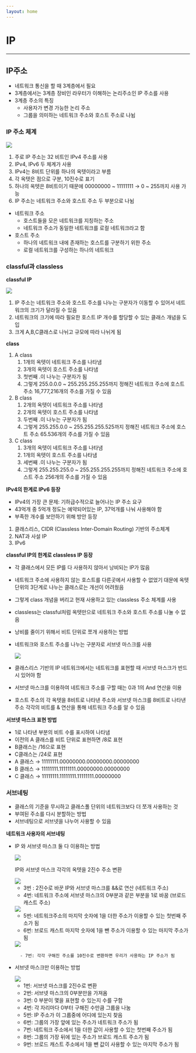 ```yaml
---
layout: home
---
```

# IP
---
## IP주소

- 네트워크 통신을 할 때 3계층에서 필요
- 3계층에서는 3계층 장비인 라우터가 이해하는 논리주소인 IP 주소를 사용
- 3계층 주소의 특징
    - 사용자가 변경 가능한 논리 주소
    - 그룹을 의미하는 네트워크 주소와 호스트 주소로 나뉨

### IP 주소 체계

<img src="https://file.notion.so/f/s/2595dd64-5ab7-4433-ac78-33e7f6258463/images_satoshi25_post_551623c4-e2bb-4d35-b8ea-c988cad396a0_%E1%84%89%E1%85%B3%E1%84%8F%E1%85%B3%E1%84%85%E1%85%B5%E1%86%AB%E1%84%89%E1%85%A3%E1%86%BA_2021-09-13_%E1%84%8B%E1%85%A9%E1%84%92%E1%85%AE_12.25.51.png?id=0d8eca94-1266-4724-91ca-22ce98893960&table=block&spaceId=f7f5a27f-fb49-4dd8-8a47-1d1cb5901c61&expirationTimestamp=1682670491203&signature=dRX_F_fRZGojvSXcV05fck0ycHigZ5zAJwphSluUWIY&downloadName=images_satoshi25_post_551623c4-e2bb-4d35-b8ea-c988cad396a0_%E1%84%89%E1%85%B3%E1%84%8F%E1%85%B3%E1%84%85%E1%85%B5%E1%86%AB%E1%84%89%E1%85%A3%E1%86%BA+2021-09-13+%E1%84%8B%E1%85%A9%E1%84%92%E1%85%AE+12.25.51.png">

1. 주로 IP 주소는 32 비트인 IPv4 주소를 사용
2. IPv4, IPv6 두 체계가 사용
3. IPv4는 8비트 단위를 하나의 옥텟이라고 부름
4. 각 옥텟은 점으로 구분, 10진수로 표기
5. 하나의 옥텟은 8비트이기 때문에 00000000 ~ 11111111 → 0 ~ 255까지 사용 가능
6. IP 주소는 네트워크 주소와 호스트 주소 두 부분으로 나뉨
- 네트워크 주소
    - 호스트들을 모은 네트워크를 지칭하는 주소
    - 네트워크 주소가 동일한 네트워크를 로컬 네트워크라고 함
- 호스트 주소
    - 하나의 네트워크 내에 존재하는 호스트를 구분하기 위한 주소
    - 로컬 네트워크를 구성하는 하나의 네트워크

### classful과 classless

**classful IP**

<img src="https://file.notion.so/f/s/bb498081-b168-42f6-9512-5db9f5b2b18e/images_satoshi25_post_28c51f34-7bb1-41f3-8c88-7ca1f33d18ae_%E1%84%89%E1%85%B3%E1%84%8F%E1%85%B3%E1%84%85%E1%85%B5%E1%86%AB%E1%84%89%E1%85%A3%E1%86%BA_2021-09-21_%E1%84%8B%E1%85%A9%E1%84%92%E1%85%AE_1.31.22.png?id=6efb4d72-7e31-42c3-b6b3-fb625000da02&table=block&spaceId=f7f5a27f-fb49-4dd8-8a47-1d1cb5901c61&expirationTimestamp=1682670507735&signature=6dsguemBlLpb62vuPIaaGfClXVdDl48JLFiSQkkNRp4&downloadName=images_satoshi25_post_28c51f34-7bb1-41f3-8c88-7ca1f33d18ae_%E1%84%89%E1%85%B3%E1%84%8F%E1%85%B3%E1%84%85%E1%85%B5%E1%86%AB%E1%84%89%E1%85%A3%E1%86%BA+2021-09-21+%E1%84%8B%E1%85%A9%E1%84%92%E1%85%AE+1.31.22.png">

1. IP 주소는 네트워크 주소와 호스트 주소를 나누는 구분자가 이동할 수 있어서 네트워크의 크기가 달라질 수 있음
2. 네트워크의 크기에 따라 필요한 호스트 IP 개수를 할당할 수 있는 클래스 개념을 도입
3. 크게 A,B,C클래스로 나뉘고 규모에 따라 나뉘게 됨

**class**

1. A class
    1. 1개의 옥텟이 네트워크 주소를 나타냄
    2. 3개의 옥텟이 호스트 주소를 나타냄
    3. 첫번째 .이 나누는 구분자가 됨
    4. 그렇게 255.0.0.0 ~ 255.255.255.255까지 정해진 네트워크 주소에 호스트 주소 16,777,216개의 주소를 가질 수 있음
2. B class
    1. 2개의 옥텟이 네트워크 주소를 나타냄
    2. 2개의 옥텟이 호스트 주소를 나타냄
    3. 두번째 .이 나누는 구분자가 됨
    4. 그렇게 255.255.0.0 ~ 255.255.255.525까지 정해진 네트워크 주소에 호스트 주소 65.536개의 주소를 가질 수 있음
3. C class
    1. 3개의 옥텟이 네트워크 주소를 나타냄
    2. 1개의 옥텟이 호스트 주소를 나타냄
    3. 세번째 .이 나누는 구분자가 됨
    4. 그렇게 255.255.255.0 ~ 255.255.255.255까지 정해진 네트워크 주소에 호스트 주소 256개의 주소를 가질 수 있음

**IPv4의 한계로 IPv6 등장**

- IPv4의 가장 큰 문제: 기하급수적으로 늘어나는 IP 주소 요구
- 43억개 중 5억개 정도는 예약되어있는 IP, 37억개를 나눠 사용해야 함
- 부족한 개수를 보안하기 위해 방안 등장
1. 클래스리스, CIDR (Classless Inter-Domain Routing) 기반의 주소체계
2. NAT과 사설 IP
3. IPv6

**classful IP의 한계로 classless IP 등장**

- 각 클래스에서 모든 IP를 다 사용하지 않아서 낭비되는 IP가 많음
- 네트워크 주소에 사용하지 않는 호스트를 다른곳에서 사용할 수 없었기 대문에 옥텟 단위의 3단계로 나누는 클래스로는 개선이 어려웠음
- 그렇게 class 개념을 버리고 현재 사용하고 있는 classless 주소 체계를 사용
- classless는 classful처럼 옥텟만으로 네트워크 주소와 호스트 주소를 나눌 수 없음
- 낭비를 줄이기 위해서 비트 단위로 쪼개 사용하는 방법
- 네트워크와 호스트 주소를 나누는 구분자로 서브넷 마스크를 사용
    
    <img src="https://file.notion.so/f/s/076e6b6e-acce-4467-9e25-ec6d9799807f/images_satoshi25_post_f2cd319d-ea4b-4234-8ef3-43f35b7c0caa_%E1%84%89%E1%85%B3%E1%84%8F%E1%85%B3%E1%84%85%E1%85%B5%E1%86%AB%E1%84%89%E1%85%A3%E1%86%BA_2021-09-13_%E1%84%8B%E1%85%A9%E1%84%92%E1%85%AE_1.31.18.png?id=be6ebf58-0de5-4ad1-a0ac-1a81dd58fe98&table=block&spaceId=f7f5a27f-fb49-4dd8-8a47-1d1cb5901c61&expirationTimestamp=1682670524346&signature=ucbtb-nFf5Hq34_ETPb4mJPd27FY3E5dBmCwbQOlfvM&downloadName=images_satoshi25_post_f2cd319d-ea4b-4234-8ef3-43f35b7c0caa_%E1%84%89%E1%85%B3%E1%84%8F%E1%85%B3%E1%84%85%E1%85%B5%E1%86%AB%E1%84%89%E1%85%A3%E1%86%BA+2021-09-13+%E1%84%8B%E1%85%A9%E1%84%92%E1%85%AE+1.31.18.png">
    
- 클래스리스 기반의 IP 네트워크에서는 네트워크를 표현할 때 서브넷 마스크가 반드시 있어야 함
- 서브넷 마스크를 이용하여 네트워크 주소를 구할 때는 0과 1의 And 연산을 이용
- 호스트 주소의 각 옥텟을 8비트로 나타낸 주소와 서브넷 마스크를 8비트로 나타낸 주소 각각의 비트를 & 연산을 통해 네트워크 주소를 알 수 있음

**서브넷 마스크 표현 방법**

- 1로 나타낸 부분의 비트 수를 표시하여 나타냄
- 이전의 A 클래스를 비트 단위로 표현하면 /8로 표현
- B클래스는 /16으로 표현
- C클래스는 /24로 표현
- A 클래스 → 11111111.00000000.00000000.00000000
- B 클래스 → 11111111.11111111.00000000.00000000
- C 클래스 → 11111111.11111111.11111111.00000000

### 서브네팅

- 클래스의 기준을 무시하고 클래스풀 단위의 네트워크보다 더 쪼개 사용하는 것
- 부여된 주소를 다시 분할하는 방법
- 서브네팅으로 서브넷을 나누어 사용할 수 있음

**네트워크 사용자의 서브네팅**

- IP 와 서브넷 마스크 둘 다 이용하는 방법
    
    <img src="https://file.notion.so/f/s/9ce9a6e7-b72f-4ddb-a917-33a115b3273c/images_satoshi25_post_137246c6-2a39-4737-93b8-c3ced92052b2_%E1%84%89%E1%85%B3%E1%84%8F%E1%85%B3%E1%84%85%E1%85%B5%E1%86%AB%E1%84%89%E1%85%A3%E1%86%BA_2021-09-21_%E1%84%8B%E1%85%A9%E1%84%92%E1%85%AE_1.40.51.png?id=cd7bfa9a-66a7-465c-8bf0-de2c2287cd5c&table=block&spaceId=f7f5a27f-fb49-4dd8-8a47-1d1cb5901c61&expirationTimestamp=1682670558631&signature=bPAhJV5YIsdvFWWUEoHo7WtTW5YjkF-CknVXDkS-uEk&downloadName=images_satoshi25_post_137246c6-2a39-4737-93b8-c3ced92052b2_%E1%84%89%E1%85%B3%E1%84%8F%E1%85%B3%E1%84%85%E1%85%B5%E1%86%AB%E1%84%89%E1%85%A3%E1%86%BA+2021-09-21+%E1%84%8B%E1%85%A9%E1%84%92%E1%85%AE+1.40.51.png">
    
    IP와 서브넷 마스크 각각의 옥텟을 2진수 주소 변환
    
    <img src="https://file.notion.so/f/s/b87489aa-7752-4536-b506-9e936089c54f/images_satoshi25_post_dc463221-a076-4a10-91e8-a7014abced51_%E1%84%89%E1%85%B3%E1%84%8F%E1%85%B3%E1%84%85%E1%85%B5%E1%86%AB%E1%84%89%E1%85%A3%E1%86%BA_2021-09-21_%E1%84%8B%E1%85%A9%E1%84%92%E1%85%AE_1.41.22.png?id=dc7d5c2f-bf7f-484d-a10e-5a1f57f6cdb8&table=block&spaceId=f7f5a27f-fb49-4dd8-8a47-1d1cb5901c61&expirationTimestamp=1682670567621&signature=khfICc7Iye5igHuKWmbrRCPoZ9gEKtOWL7RMu6kaFwI&downloadName=images_satoshi25_post_dc463221-a076-4a10-91e8-a7014abced51_%E1%84%89%E1%85%B3%E1%84%8F%E1%85%B3%E1%84%85%E1%85%B5%E1%86%AB%E1%84%89%E1%85%A3%E1%86%BA+2021-09-21+%E1%84%8B%E1%85%A9%E1%84%92%E1%85%AE+1.41.22.png">
    
    - 3번 : 2진수로 바꾼 IP와 서브넷 마스크를 &&로 연산 (네트워크 주소)
    - 4번: 네트워크 주소에 서브넷 마스크의 0부분과 같은 부분을 1로 바꿈 (브로드 캐스트 주소)
        
    <img src="https://file.notion.so/f/s/59711741-9529-4383-9553-b8e2de0e208b/images_satoshi25_post_765dccbe-fbe0-4279-a09e-e05d427ce32c_%E1%84%89%E1%85%B3%E1%84%8F%E1%85%B3%E1%84%85%E1%85%B5%E1%86%AB%E1%84%89%E1%85%A3%E1%86%BA_2021-09-21_%E1%84%8B%E1%85%A9%E1%84%92%E1%85%AE_1.41.40.png?id=a9dcf2c3-0c67-46e7-b29c-9753a8636db4&table=block&spaceId=f7f5a27f-fb49-4dd8-8a47-1d1cb5901c61&expirationTimestamp=1682670584026&signature=-gp1vFkpF0SxgfKALMAokOdt_WhMqm4Ru_m2wfva41c&downloadName=images_satoshi25_post_765dccbe-fbe0-4279-a09e-e05d427ce32c_%E1%84%89%E1%85%B3%E1%84%8F%E1%85%B3%E1%84%85%E1%85%B5%E1%86%AB%E1%84%89%E1%85%A3%E1%86%BA+2021-09-21+%E1%84%8B%E1%85%A9%E1%84%92%E1%85%AE+1.41.40.png">
        
    - 5번: 네트워크주소의 마지막 숫자에 1을 더한 주소가 이용할 수 있는 첫번째 주소가 됨
    - 6번: 브로드 캐스트 마지막 숫자에 1을 뺀 주소가 이용할 수 있는 마지막 주소가 됨
        
    <img src="https://file.notion.so/f/s/d44708f5-5df5-4de0-8ad5-511900657abb/images_satoshi25_post_d77c2d53-f472-4380-b906-fd78b0a2291b_%E1%84%89%E1%85%B3%E1%84%8F%E1%85%B3%E1%84%85%E1%85%B5%E1%86%AB%E1%84%89%E1%85%A3%E1%86%BA_2021-09-21_%E1%84%8B%E1%85%A9%E1%84%92%E1%85%AE_1.41.52.png?id=e1a90e84-e495-49e1-b77f-2b07a11f7f13&table=block&spaceId=f7f5a27f-fb49-4dd8-8a47-1d1cb5901c61&expirationTimestamp=1682670600620&signature=b9TSakPDFRNPIzeksIJWN-WmqPqfRloLNN_EL7Vigu0&downloadName=images_satoshi25_post_d77c2d53-f472-4380-b906-fd78b0a2291b_%E1%84%89%E1%85%B3%E1%84%8F%E1%85%B3%E1%84%85%E1%85%B5%E1%86%AB%E1%84%89%E1%85%A3%E1%86%BA+2021-09-21+%E1%84%8B%E1%85%A9%E1%84%92%E1%85%AE+1.41.52.png">
        
        - 7번: 각각 구해진 주소를 10진수로 변환하면 우리가 사용하는 IP 주소가 됨
- 서브넷 마스크만 이용하는 방법
    
    <img src="https://file.notion.so/f/s/bab7cd1a-3629-4a63-9cb0-8ac53e4bda03/images_satoshi25_post_3a9361a6-5485-4861-a7ac-60dc186682a6_%E1%84%89%E1%85%B3%E1%84%8F%E1%85%B3%E1%84%85%E1%85%B5%E1%86%AB%E1%84%89%E1%85%A3%E1%86%BA_2021-09-21_%E1%84%8B%E1%85%A9%E1%84%92%E1%85%AE_1.58.34.png?id=d3804a65-1714-4058-b1e6-cd1082fc6484&table=block&spaceId=f7f5a27f-fb49-4dd8-8a47-1d1cb5901c61&expirationTimestamp=1682670613659&signature=EtBgjPzttiOBBB4_sjfUNtWQL4De76iaq7fIEukZaTc&downloadName=images_satoshi25_post_3a9361a6-5485-4861-a7ac-60dc186682a6_%E1%84%89%E1%85%B3%E1%84%8F%E1%85%B3%E1%84%85%E1%85%B5%E1%86%AB%E1%84%89%E1%85%A3%E1%86%BA+2021-09-21+%E1%84%8B%E1%85%A9%E1%84%92%E1%85%AE+1.58.34.png">
    
    - 1번: 서브넷 마스크를 2진수로 변환
    - 2번: 서브넷 마스크의 0부분만을 가져옴
    - 3번: 0 부분이 몇을 표현할 수 있는지 수를 구함
    - 4번: 각 자리마다 0부터 구해진 수만큼 그룹을 나눔
    - 5번: IP 주소가 이 그룹중에 어디에 있는지 찾음
    - 6번: 그룹의 가장 앞에 있는 주소가 네트워크 주소가 됨
    - 7번: 네트워크 주소에서 1을 더한 값이 사용할 수 있는 첫번째 주소가 됨
    - 8번: 그룹의 가장 뒤에 있는 주소가 브로드 캐스트 주소가 됨
    - 9번: 브로드 캐스트 주소에서 1을 뺀 값이 사용할 수 있는 마지막 주소가 됨